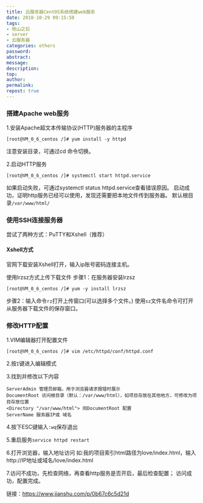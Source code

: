 ```yaml
---
title: 云服务器CentOS系统搭建web服务
date: 2018-10-29 09:15:58
tags:
- 他山之石
- server
- 云服务器
categories: others
password:
abstract:
message:
description:
top:
author:
permalink:
repost: true
---
```


### 搭建Apache web服务

1.安装Apache超文本传输协议(HTTP)服务器的主程序
```
[root@VM_0_6_centos /]# yum install -y httpd
```
注意安装目录，可通过cd 命令切换。

2.启动HTTP服务
```
[root@VM_0_6_centos /]# systemctl start httpd.service 
```
如果启动失败，可通过systemctl status httpd.service查看错误原因。
启动成功，证明http服务已经可以使用，发现还需要把本地文件传到服务器。
默认根目录`/var/www/html/`

### 使用SSH连接服务器

尝试了两种方式：PuTTY和Xshell（推荐）
#### Xshell方式
官网下载安装Xshell打开，输入ip账号密码连接主机。

使用lrzsz方式上传下载文件
步骤1：在服务器安装lrzsz
```
[root@VM_0_6_centos /]# yum -y install lrzsz
```
步骤2：输入命令`rz`打开上传窗口(可以选择多个文件。)
使用`sz`文件名命令可打开从服务器下载文件的保存窗口。

### 修改HTTP配置
1.VIM编辑器打开配置文件
```
[root@VM_0_6_centos /]# vim /etc/httpd/conf/httpd.conf
```
2.按`I`键进入编辑模式

3.找到并修改以下内容
```
ServerAdmin 管理员邮箱，用于浏览器请求报错时展示
DocumentRoot 访问根目录（默认：/var/www/html），如项目存放在其他地方，可修改为项目存放位置
<Directory "/var/www/html"> 同DocumentRoot 配置
ServerName 服务器IP或 域名 
```
4.按下ESC键输入`:wq`保存退出

5.重启服务`service httpd restart`

6.打开浏览器，输入地址访问
如:我的项目索引html路径为love/index.html，输入
http://IP地址或域名/love/index.html

7.访问不成功，先检查网络，再查看http服务是否开启，最后检查配置；
访问成功，配置完成。

链接：https://www.jianshu.com/p/0b67c6c5d21d
